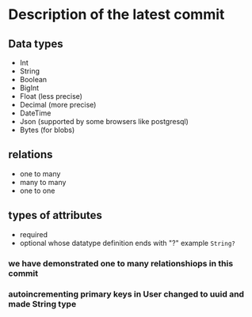 # Description of the latest commit

## Data types
- Int
- String
- Boolean
- BigInt
- Float (less precise)
- Decimal (more precise)
- DateTime
- Json (supported by some browsers like postgresql)
- Bytes (for blobs)

## relations
- one to many
- many to many
- one to one

## types of attributes
- required
- optional whose datatype definition ends with "?" example `String?`

### we have demonstrated one to many relationshiops in this commit
### autoincrementing primary keys in User changed to uuid and made String type